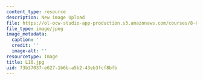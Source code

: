 ```yaml
---
content_type: resource
description: New image Upload
file: https://ol-ocw-studio-app-production.s3.amazonaws.com/courses/8-03sc-physics-iii-vibrations-and-waves-fall-2016/73b37037e6271b6ba5b243eb3fcf8bfb_L10.jpg
file_type: image/jpeg
image_metadata:
  caption: ''
  credit: ''
  image-alt: ''
resourcetype: Image
title: L10.jpg
uid: 73b37037-e627-1b6b-a5b2-43eb3fcf8bfb
---
```

